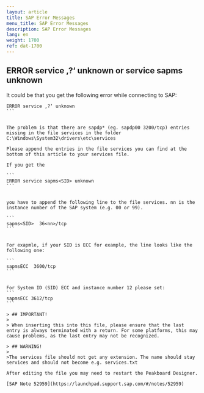 ```yaml
---
layout: article
title: SAP Error Messages
menu_title: SAP Error Messages
description: SAP Error Messages
lang: en
weight: 1700
ref: dat-1700
---
```


## ERROR service ‚?‘ unknown or service sapms unknown
It could be that you get the following error while connecting to SAP:

````
ERROR service ‚?‘ unknown
```


The problem is that there are sapdp* (eg. sapdp00 3200/tcp) entries missing in the file services in the folder C:\Windows\System32\drivers\etc\services

Please append the entries in the file services you can find at the bottom of this article to your services file.

If you get the

```
ERROR service sapms<SID> unknown
```
 
 
you have to append the following line to the file services. nn is the instance number of the SAP system (e.g. 00 or 99).

```
sapms<SID>  36<nn>/tcp
```
 
 
For exapmle, if your SID is ECC for example, the line looks like the following one:

```
sapmsECC  3600/tcp  
```


For System ID (SID) ECC and instance number 12 please set:
```
sapmsECC 3612/tcp
```

> ## IMPORTANT!
>
> When inserting this into this file, please ensure that the last entry is always terminated with a return. For some platforms, this may cause problems, as the last entry may not be recognized.

> ## WARNING!
>
>The services file should not get any extension. The name should stay services and should not become e.g. services.txt

After editing the file you may need to restart the Peakboard Designer.

[SAP Note 52959](https://launchpad.support.sap.com/#/notes/52959)